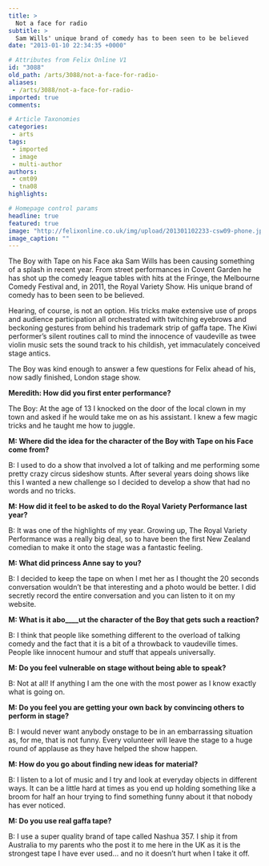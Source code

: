 ```yaml
---
title: >
  Not a face for radio
subtitle: >
  Sam Wills' unique brand of comedy has to been seen to be believed
date: "2013-01-10 22:34:35 +0000"

# Attributes from Felix Online V1
id: "3088"
old_path: /arts/3088/not-a-face-for-radio-
aliases:
 - /arts/3088/not-a-face-for-radio-
imported: true
comments:

# Article Taxonomies
categories:
 - arts
tags:
 - imported
 - image
 - multi-author
authors:
 - cmt09
 - tna08
highlights:

# Homepage control params
headline: true
featured: true
image: "http://felixonline.co.uk/img/upload/201301102233-csw09-phone.jpg"
image_caption: ""
---
```


The Boy with Tape on his Face aka Sam Wills has been causing something of a splash in recent year. From street performances in Covent Garden he has shot up the comedy league tables with hits at the Fringe, the Melbourne Comedy Festival and, in 2011, the Royal Variety Show. His unique brand of comedy has to been seen to be believed.

Hearing, of course, is not an option. His tricks make extensive use of props and audience participation all orchestrated with twitching eyebrows and beckoning gestures from behind his trademark strip of gaffa tape. The Kiwi performer’s silent routines call to mind the innocence of vaudeville as twee violin music sets the sound track to his childish, yet immaculately conceived stage antics.

The Boy was kind enough to answer a few questions for Felix ahead of his, now sadly finished, London stage show.

__Meredith: How did you first enter performance?__

The Boy: At the age of 13 I knocked on the door of the local clown in my town and asked if he would take me on as his assistant. I knew a few magic tricks and he taught me how to juggle.

__M: Where did the idea for the character of the Boy with Tape on his Face come from?__

B: I used to do a show that involved a lot of talking and me performing some pretty crazy circus sideshow stunts. After several years doing shows like this I wanted a new challenge so I decided to develop a show that had no words and no tricks.

__M: How did it feel to be asked to do the Royal Variety Performance last year?__

B: It was one of the highlights of my year. Growing up, The Royal Variety Performance was a really big deal, so to have been the first New Zealand comedian to make it onto the stage was a fantastic feeling.

__M: What did princess Anne say to you?__

B: I decided to keep the tape on when I met her as I thought the 20 seconds conversation wouldn’t be that interesting and a photo would be better. I did secretly record the entire conversation and you can listen to it on my website.

__M: What is it abo____ut the character of the Boy that gets such a reaction?__

B: I think that people like something different to the overload of talking comedy and the fact that it is a bit of a throwback to vaudeville times. People like innocent humour and stuff that appeals universally.

__M: Do you feel vulnerable on stage without being able to speak?__

B: Not at all! If anything I am the one with the most power as I know exactly what is going on.

__M: Do you feel you are getting your own back by convincing others to perform in stage?__

B: I would never want anybody onstage to be in an embarrassing situation as, for me, that is not funny. Every volunteer will leave the stage to a huge round of applause as they have helped the show happen.

__M: How do you go about finding new ideas for material?__

B: I listen to a lot of music and I try and look at everyday objects in different ways. It can be a little hard at times as you end up holding something like a broom for half an hour trying to find something funny about it that nobody has ever noticed.

__M: Do you use real gaffa tape?__

B: I use a super quality brand of tape called Nashua 357. I ship it from Australia to my parents who the post it to me here in the UK as it is the strongest tape I have ever used... and no it doesn’t hurt when I take it off.
